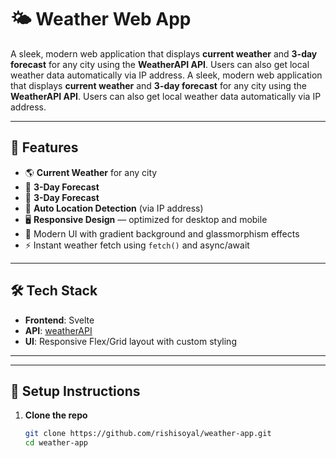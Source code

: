 # 🌤️ Weather Web App

A sleek, modern web application that displays **current weather** and **3-day forecast** for any city using the **WeatherAPI API**. Users can also get local weather data automatically via IP address.
A sleek, modern web application that displays **current weather** and **3-day forecast** for any city using the **WeatherAPI API**. Users can also get local weather data automatically via IP address.

<!-- ToDo -->
<!-- ![screenshot](./screenshot.png) -->

---

## 🚀 Features

- 🌎 **Current Weather** for any city
- 📅 **3-Day Forecast**
- 📅 **3-Day Forecast**
- 📍 **Auto Location Detection** (via IP address)
- 🖥️ **Responsive Design** — optimized for desktop and mobile
- 🎨 Modern UI with gradient background and glassmorphism effects
- ⚡️ Instant weather fetch using `fetch()` and async/await

---

## 🛠 Tech Stack

- **Frontend**: Svelte
- **API**: [weatherAPI](https://www.weatherapi.com)
- **UI**: Responsive Flex/Grid layout with custom styling

---

<!-- ToDo -->
<!-- ## 📷 Preview

| Desktop View | Mobile View |
|--------------|-------------|
| ![desktop](./preview-desktop.png) | ![mobile](./preview-mobile.png) |
-->

---

## 🔧 Setup Instructions

1. **Clone the repo**
   ```bash
   git clone https://github.com/rishisoyal/weather-app.git
   cd weather-app
   ```
